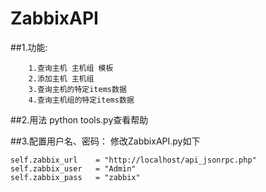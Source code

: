 # ZabbixAPI
##1.功能:
```
    1.查询主机 主机组 模板 
    2.添加主机 主机组 
    3.查询主机的特定items数据
    4.查询主机组的特定items数据
```

##2.用法
 python tools.py查看帮助 
 
##3.配置用户名、密码：
    修改ZabbixAPI.py如下
```
self.zabbix_url    = "http://localhost/api_jsonrpc.php"
self.zabbix_user   = "Admin" 
self.zabbix_pass   = "zabbix"
```
